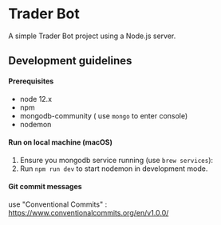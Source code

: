 # Trader Bot

A simple Trader Bot project using a Node.js server.

## Development guidelines

#### Prerequisites

- node 12.x
- npm 
- mongodb-community ( use `mongo` to enter console)
- nodemon

#### Run on local machine (macOS)

1. Ensure you mongodb service running (use `brew services`):
2. Run `npm run dev` to start nodemon in development mode.

#### Git commit messages

use "Conventional Commits" : https://www.conventionalcommits.org/en/v1.0.0/
